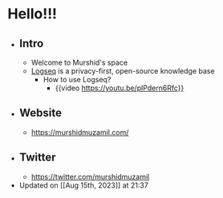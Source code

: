 # Hello!!!
- ## Intro
	- Welcome to Murshid's space
	- [Logseq](https://logseq.com/) is a privacy-first, open-source knowledge base
		- How to use Logseq?
			- {{video https://youtu.be/plPdern6Rfc}}
- ## Website
	- https://murshidmuzamil.com/
- ## Twitter
	- https://twitter.com/murshidmuzamil
- Updated on [[Aug 15th, 2023]] at 21:37